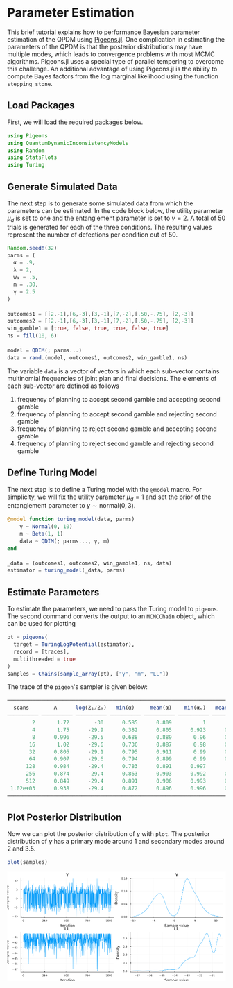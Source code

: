 # Parameter Estimation

This brief tutorial explains how to performance Bayesian parameter estimation of the QPDM using [Pigeons.jl](https://github.com/Julia-Tempering/Pigeons.jl). One complication in estimating the parameters of the QPDM is that the posterior distributions may have multiple modes, which leads to convergence problems with most MCMC algorithms. Pigeons.jl uses a special type of parallel tempering to overcome this challenge. An additional advantage of using Pigeons.jl is the ability to compute Bayes factors from the log marginal likelihood using the function `stepping_stone`.

## Load Packages

First, we will load the required packages below. 

```julia
using Pigeons
using QuantumDynamicInconsistencyModels
using Random
using StatsPlots
using Turing
```

## Generate Simulated Data

The next step is to generate some simulated data from which the parameters can be estimated. In the code block below, the utility parameter $\mu_d$ is set to one and the entanglement parameter is set to $\gamma = 2$.  A total of 50 trials is generated for each of the three conditions. The resulting values represent the number of defections per condition out of 50.
```julia
Random.seed!(32)
parms = (
  α = .9, 
  λ = 2,
  w₁ = .5,
  m = .30,
  γ = 2.5
)

outcomes1 = [[2,-1],[6,-3],[3,-1],[7,-2],[.50,-.75], [2,-3]]
outcomes2 = [[2,-1],[6,-3],[3,-1],[7,-2],[.50,-.75], [2,-3]]
win_gamble1 = [true, false, true, true, false, true]
ns = fill(10, 6)

model = QDIM(; parms...)
data = rand.(model, outcomes1, outcomes2, win_gamble1, ns)
```

The variable `data` is a vector of vectors in which each sub-vector contains multinomial frequencies of joint plan and final decisions. The elements of each sub-vector are defined as follows

1. frequency of planning to accept second gamble and accepting second gamble
2. frequency of planning to accept second gamble and rejecting second gamble
3. frequency of planning to reject second gamble and accepting second gamble
4. frequency of planning to reject second gamble and rejecting second gamble

## Define Turing Model

The next step is to define a Turing model with the `@model` macro. For simplicity, we will fix the utility parameter $\mu_d=1$ and set the prior of the entanglement parameter to $\gamma \sim \mathrm{normal}(0,3)$. 

```julia 
@model function turing_model(data, parms)
    γ ~ Normal(0, 10)
    m ~ Beta(1, 1)
    data ~ QDIM(; parms..., γ, m)
end

_data = (outcomes1, outcomes2, win_gamble1, ns, data)
estimator = turing_model(_data, parms)
```

## Estimate Parameters

To estimate the parameters, we need to pass the Turing model to `pigeons`. The second command converts the output to an `MCMCChain` object, which can be used for plotting
```julia
pt = pigeons(
  target = TuringLogPotential(estimator), 
  record = [traces],
  multithreaded = true
)
samples = Chains(sample_array(pt), ["γ", "m", "LL"])
```
The trace of the `pigeon`'s sampler is given below:
```julia
────────────────────────────────────────────────────────────────────────────
  scans        Λ      log(Z₁/Z₀)   min(α)     mean(α)    min(αₑ)   mean(αₑ) 
────────── ────────── ────────── ────────── ────────── ────────── ──────────
        2       1.72        -30      0.585      0.809          1          1 
        4       1.75      -29.9      0.382      0.805      0.923      0.991 
        8      0.996      -29.5      0.688      0.889       0.96      0.996 
       16       1.02      -29.6      0.736      0.887       0.98      0.998 
       32      0.805      -29.1      0.795      0.911       0.99      0.999 
       64      0.907      -29.6      0.794      0.899       0.99      0.998 
      128      0.984      -29.4      0.783      0.891      0.997          1 
      256      0.874      -29.4      0.863      0.903      0.992      0.998 
      512      0.849      -29.4      0.891      0.906      0.993      0.998 
 1.02e+03      0.938      -29.4      0.872      0.896      0.996      0.999 
────────────────────────────────────────────────────────────────────────────
```

## Plot Posterior Distribution 

Now we can plot the posterior distribution of $\gamma$ with `plot`. The posterior distribution of $\gamma$ has a primary mode around 1 and secondary modes around 2 and 3.5.
```julia 
plot(samples)
```

![](resources/posterior_gamma.png)